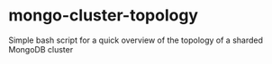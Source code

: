 # mongo-cluster-topology
Simple bash script for a quick overview of the topology of a sharded MongoDB cluster
